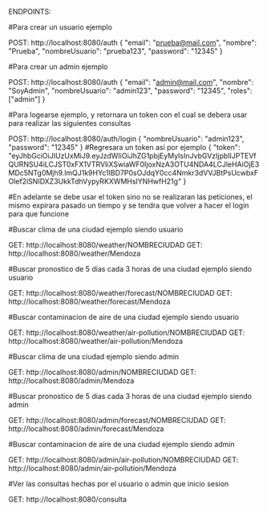 ENDPOINTS:

#Para crear un usuario ejemplo 

POST: http://localhost:8080/auth
  {
      "email": "prueba@mail.com",
      "nombre": "Prueba",
      "nombreUsuario": "prueba123",
      "password": "12345"
  }

#Para crear un admin ejemplo

POST: http://localhost:8080/auth
  {
      "email": "admin@mail.com",
      "nombre": "SoyAdmin",
      "nombreUsuario": "admin123",
      "password": "12345",
      "roles": ["admin"]
  }

#Para logearse ejemplo, y retornara un token con el cual se debera usar para realizar las siguientes consultas

POST: http://localhost:8080/auth/login
  {
      "nombreUsuario": "admin123",
      "password": "12345"
  }
  #Regresara un token asi por ejemplo
  {
    "token": "eyJhbGciOiJIUzUxMiJ9.eyJzdWIiOiJhZG1pbjEyMyIsInJvbGVzIjpbIlJPTEVfQURNSU4iLCJST0xFX1VTRVIiXSwiaWF0IjoxNzA3OTU4NDA4LCJleHAiOjE3MDc5NTg0Mjh9.lmQJ1k9HYc1IBD7P0sOJdqY0cc4Nmkr3dVVJBtPsUcwbxFOlef2iSNIDXZ3UkkTdhVypyRKXWMHsIYNHwfH21g"
  }

#En adelante se debe usar el token sino no se realizaran las peticiones, el mismo expirara pasado un tiempo y se tendra que volver a hacer el login para que funcione

#Buscar clima de una ciudad ejemplo siendo usuario

GET: http://localhost:8080/weather/NOMBRECIUDAD
GET: http://localhost:8080/weather/Mendoza

#Buscar pronostico de 5 dias cada 3 horas de una ciudad ejemplo siendo usuario

GET: http://localhost:8080/weather/forecast/NOMBRECIUDAD
GET: http://localhost:8080/weather/forecast/Mendoza

#Buscar contaminacion de aire de una ciudad ejemplo siendo usuario

GET: http://localhost:8080/weather/air-pollution/NOMBRECIUDAD
GET: http://localhost:8080/weather/air-pollution/Mendoza

#Buscar clima de una ciudad ejemplo siendo admin

GET: http://localhost:8080/admin/NOMBRECIUDAD
GET: http://localhost:8080/admin/Mendoza

#Buscar pronostico de 5 dias cada 3 horas de una ciudad ejemplo siendo admin

GET: http://localhost:8080/admin/forecast/NOMBRECIUDAD
GET: http://localhost:8080/admin/forecast/Mendoza

#Buscar contaminacion de aire de una ciudad ejemplo siendo admin

GET: http://localhost:8080/admin/air-pollution/NOMBRECIUDAD
GET: http://localhost:8080/admin/air-pollution/Mendoza

#Ver las consultas hechas por el usuario o admin que inicio sesion

GET: http://localhost:8080/consulta










  
